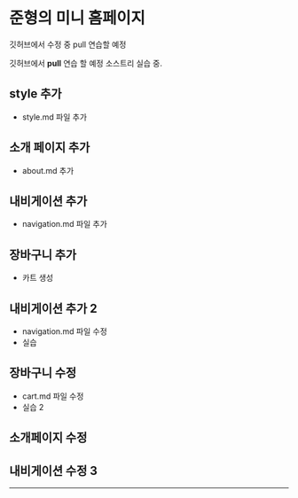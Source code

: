 # 준형의 미니 홈페이지


깃허브에서 수정 중 pull 연습할 예정


깃허브에서 **pull** 연습 할 예정
소스트리 실습 중.

## style 추가
- style.md 파일 추가

## 소개 페이지 추가
- about.md 추가

## 내비게이션 추가
- navigation.md 파일 추가

## 장바구니 추가
- 카트 생성

## 내비게이션 추가 2
- navigation.md 파일 수정
- 실습

## 장바구니 수정
- cart.md 파일 수정
- 실습 2

## 소개페이지 수정

## 내비게이션 수정 3

---
